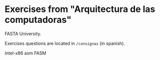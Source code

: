 # Exercises from "Arquitectura de las computadoras" 

FASTA University. 

Exercises questions are located in `/consignas` (in spanish).

Intel-x86 asm
FASM

